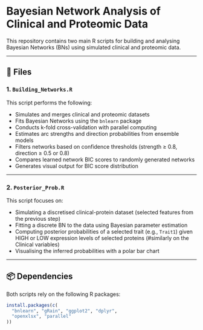 # Bayesian Network Analysis of Clinical and Proteomic Data

This repository contains two main R scripts for building and analysing Bayesian Networks (BNs) using simulated clinical and proteomic data.

---

## 📁 Files

### 1. `Building_Networks.R`
This script performs the following:
- Simulates and merges clinical and proteomic datasets
- Fits Bayesian Networks using the `bnlearn` package
- Conducts k-fold cross-validation with parallel computing
- Estimates arc strengths and direction probabilities from ensemble models
- Filters networks based on confidence thresholds (strength ≥ 0.8, direction ≥ 0.5 or 0.8)
- Compares learned network BIC scores to randomly generated networks
- Generates visual output for BIC score distribution

---

### 2. `Posterior_Prob.R`
This script focuses on:
- Simulating a discretised clinical-protein dataset (selected features from the previous step)
- Fitting a discrete BN to the data using Bayesian parameter estimation
- Computing posterior probabilities of a selected trait (e.g., `Trait1`)
  given HIGH or LOW expression levels of selected proteins (#similarly on the Clinical variables)
- Visualising the inferred probabilities with a polar bar chart

---

## 📦 Dependencies

Both scripts rely on the following R packages:

```r
install.packages(c(
  "bnlearn", "gRain", "ggplot2", "dplyr", 
  "openxlsx", "parallel"
))
